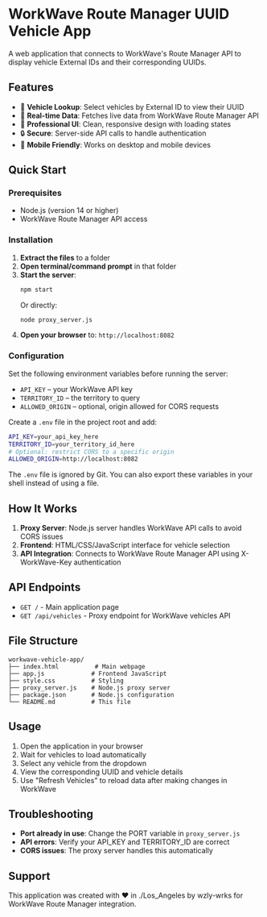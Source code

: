 # WorkWave Route Manager UUID Vehicle App

A web application that connects to WorkWave's Route Manager API to display vehicle External IDs and their corresponding UUIDs.

## Features

- 🚐 **Vehicle Lookup**: Select vehicles by External ID to view their UUID
- 🔄 **Real-time Data**: Fetches live data from WorkWave Route Manager API
- 🎨 **Professional UI**: Clean, responsive design with loading states
- 🔒 **Secure**: Server-side API calls to handle authentication
- 📱 **Mobile Friendly**: Works on desktop and mobile devices

## Quick Start

### Prerequisites
- Node.js (version 14 or higher)
- WorkWave Route Manager API access

### Installation

1. **Extract the files** to a folder
2. **Open terminal/command prompt** in that folder
3. **Start the server**:
   ```bash
   npm start
   ```
   Or directly:
   ```bash
   node proxy_server.js
   ```
4. **Open your browser** to: `http://localhost:8082`

### Configuration

Set the following environment variables before running the server:

- `API_KEY` – your WorkWave API key
- `TERRITORY_ID` – the territory to query
- `ALLOWED_ORIGIN` – optional, origin allowed for CORS requests

Create a `.env` file in the project root and add:

```bash
API_KEY=your_api_key_here
TERRITORY_ID=your_territory_id_here
# Optional: restrict CORS to a specific origin
ALLOWED_ORIGIN=http://localhost:8082
```

The `.env` file is ignored by Git. You can also export these variables in your shell instead of using a file.

## How It Works

1. **Proxy Server**: Node.js server handles WorkWave API calls to avoid CORS issues
2. **Frontend**: HTML/CSS/JavaScript interface for vehicle selection
3. **API Integration**: Connects to WorkWave Route Manager API using X-WorkWave-Key authentication

## API Endpoints

- `GET /` - Main application page
- `GET /api/vehicles` - Proxy endpoint for WorkWave vehicles API

## File Structure

```
workwave-vehicle-app/
├── index.html          # Main webpage
├── app.js             # Frontend JavaScript
├── style.css          # Styling
├── proxy_server.js    # Node.js proxy server
├── package.json       # Node.js configuration
└── README.md          # This file
```

## Usage

1. Open the application in your browser
2. Wait for vehicles to load automatically
3. Select any vehicle from the dropdown
4. View the corresponding UUID and vehicle details
5. Use "Refresh Vehicles" to reload data after making changes in WorkWave

## Troubleshooting

- **Port already in use**: Change the PORT variable in `proxy_server.js`
- **API errors**: Verify your API_KEY and TERRITORY_ID are correct
- **CORS issues**: The proxy server handles this automatically

## Support

This application was created with ❤️ in ./Los_Angeles by wzly-wrks for WorkWave Route Manager integration.
